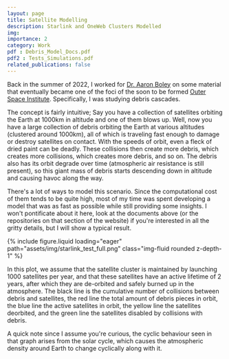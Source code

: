 ```yaml
---
layout: page
title: Satellite Modelling
description: Starlink and OneWeb Clusters Modelled
img:
importance: 2
category: Work
pdf : Debris_Model_Docs.pdf
pdf2 : Tests_Simulations.pdf
related_publications: false
---
```


Back in the summer of 2022, I worked for <a href = 'https://www.aaronboley.com'>Dr. Aaron Boley</a> on some material that eventually became one of the foci of the soon to be formed <a href = 'https://outerspaceinstitute.ca/'> Outer Space Institute</a>. Specifically, I was studying debris cascades.

The concept is fairly intuitive; Say you have a collection of satellites orbiting the Earth at 1000km in altitude and one of them blows up. Well, now you have a large collection of debris orbiting the Earth at various altitudes (clustered around 1000km), all of which is traveling fast enough to damage or destroy satellites on contact. With the speeds of orbit, even a fleck of dried paint can be deadly. These collisions then create more debris, which creates more collisions, which creates more debris, and so on. The debris also has its orbit degrade over time (atmospheric air resistance is still present), so this giant mass of debris starts descending down in altitude and causing havoc along the way.

There's a lot of ways to model this scenario. Since the computational cost of them tends to be quite high, most of my time was spent developing a model that was as fast as possible while still providing some insights. I won't pontificate about it here, look at the documents above (or the repositories on that section of the website) if you're interested in all the gritty details, but I will show a typical result.

<div class="row mt-3">
    <div class="col-sm mt-3 mt-md-0">
        {% include figure.liquid loading="eager" path="assets/img/starlink_test_full.png" class="img-fluid rounded z-depth-1" %}
    </div>
</div>

In this plot, we assume that the satellite cluster is maintained by launching 1000 satellites per year, and that these satellites have an active lifetime of 2 years, after which they are de-orbited and safely burned up in the atmosphere. The black line is the cumulative number of collisions between debris and satellites, the red line the total amount of debris pieces in orbit, the blue line the active satellites in orbit, the yellow line the satellites deorbited, and the green line the satellites disabled by collisions with debris.

A quick note since I assume you're curious, the cyclic behaviour seen in that graph arises from the solar cycle, which causes the atmospheric density around Earth to change cyclically along with it.